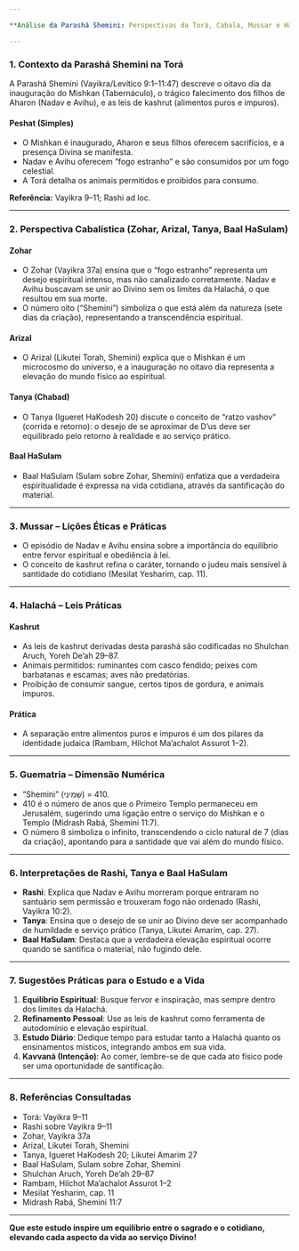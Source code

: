 ```yaml
---

**Análise da Parashá Shemini: Perspectivas da Torá, Cabala, Mussar e Halachá**

---
```


### 1. Contexto da Parashá Shemini na Torá

A Parashá Shemini (Vayikra/Levítico 9:1–11:47) descreve o oitavo dia da inauguração do Mishkan (Tabernáculo), o trágico falecimento dos filhos de Aharon (Nadav e Avihu), e as leis de kashrut (alimentos puros e impuros).

#### Peshat (Simples)
- O Mishkan é inaugurado, Aharon e seus filhos oferecem sacrifícios, e a presença Divina se manifesta.
- Nadav e Avihu oferecem “fogo estranho” e são consumidos por um fogo celestial.
- A Torá detalha os animais permitidos e proibidos para consumo.

**Referência:** Vayikra 9–11; Rashi ad loc.

---

### 2. Perspectiva Cabalística (Zohar, Arizal, Tanya, Baal HaSulam)

#### Zohar
- O Zohar (Vayikra 37a) ensina que o “fogo estranho” representa um desejo espiritual intenso, mas não canalizado corretamente. Nadav e Avihu buscavam se unir ao Divino sem os limites da Halachá, o que resultou em sua morte.
- O número oito (“Shemini”) simboliza o que está além da natureza (sete dias da criação), representando a transcendência espiritual.

#### Arizal
- O Arizal (Likutei Torah, Shemini) explica que o Mishkan é um microcosmo do universo, e a inauguração no oitavo dia representa a elevação do mundo físico ao espiritual.

#### Tanya (Chabad)
- O Tanya (Igueret HaKodesh 20) discute o conceito de “ratzo vashov” (corrida e retorno): o desejo de se aproximar de D’us deve ser equilibrado pelo retorno à realidade e ao serviço prático.

#### Baal HaSulam
- Baal HaSulam (Sulam sobre Zohar, Shemini) enfatiza que a verdadeira espiritualidade é expressa na vida cotidiana, através da santificação do material.

---

### 3. Mussar – Lições Éticas e Práticas

- O episódio de Nadav e Avihu ensina sobre a importância do equilíbrio entre fervor espiritual e obediência à lei.
- O conceito de kashrut refina o caráter, tornando o judeu mais sensível à santidade do cotidiano (Mesilat Yesharim, cap. 11).

---

### 4. Halachá – Leis Práticas

#### Kashrut
- As leis de kashrut derivadas desta parashá são codificadas no Shulchan Aruch, Yoreh De’ah 29–87.
- Animais permitidos: ruminantes com casco fendido; peixes com barbatanas e escamas; aves não predatórias.
- Proibição de consumir sangue, certos tipos de gordura, e animais impuros.

#### Prática
- A separação entre alimentos puros e impuros é um dos pilares da identidade judaica (Rambam, Hilchot Ma’achalot Assurot 1–2).

---

### 5. Guematria – Dimensão Numérica

- “Shemini” (שְּׁמִינִי) = 410.
- 410 é o número de anos que o Primeiro Templo permaneceu em Jerusalém, sugerindo uma ligação entre o serviço do Mishkan e o Templo (Midrash Rabá, Shemini 11:7).
- O número 8 simboliza o infinito, transcendendo o ciclo natural de 7 (dias da criação), apontando para a santidade que vai além do mundo físico.

---

### 6. Interpretações de Rashi, Tanya e Baal HaSulam

- **Rashi**: Explica que Nadav e Avihu morreram porque entraram no santuário sem permissão e trouxeram fogo não ordenado (Rashi, Vayikra 10:2).
- **Tanya**: Ensina que o desejo de se unir ao Divino deve ser acompanhado de humildade e serviço prático (Tanya, Likutei Amarim, cap. 27).
- **Baal HaSulam**: Destaca que a verdadeira elevação espiritual ocorre quando se santifica o material, não fugindo dele.

---

### 7. Sugestões Práticas para o Estudo e a Vida

1. **Equilíbrio Espiritual**: Busque fervor e inspiração, mas sempre dentro dos limites da Halachá.
2. **Refinamento Pessoal**: Use as leis de kashrut como ferramenta de autodomínio e elevação espiritual.
3. **Estudo Diário**: Dedique tempo para estudar tanto a Halachá quanto os ensinamentos místicos, integrando ambos em sua vida.
4. **Kavvaná (Intenção)**: Ao comer, lembre-se de que cada ato físico pode ser uma oportunidade de santificação.

---

### 8. Referências Consultadas

- Torá: Vayikra 9–11
- Rashi sobre Vayikra 9–11
- Zohar, Vayikra 37a
- Arizal, Likutei Torah, Shemini
- Tanya, Igueret HaKodesh 20; Likutei Amarim 27
- Baal HaSulam, Sulam sobre Zohar, Shemini
- Shulchan Aruch, Yoreh De’ah 29–87
- Rambam, Hilchot Ma’achalot Assurot 1–2
- Mesilat Yesharim, cap. 11
- Midrash Rabá, Shemini 11:7

---

**Que este estudo inspire um equilíbrio entre o sagrado e o cotidiano, elevando cada aspecto da vida ao serviço Divino!**